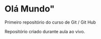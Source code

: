 # Olá Mundo"
 Primeiro repositório do curso de Git / Git Hub

 Repositório criado durante aula ao vivo.

